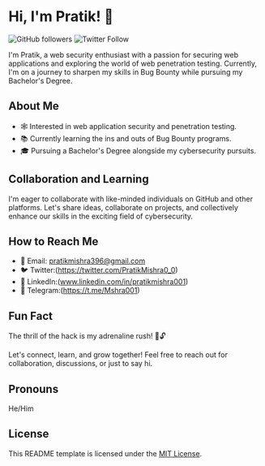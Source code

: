 # Hi, I'm Pratik! 👋

![GitHub followers](https://img.shields.io/github/followers/prtikk?label=Follow&style=social)
![Twitter Follow](https://img.shields.io/twitter/follow/PratikMishra0_0?style=social)

I'm Pratik, a web security enthusiast with a passion for securing web applications and exploring the world of web penetration testing. Currently, I'm on a journey to sharpen my skills in Bug Bounty while pursuing my Bachelor's Degree.

## About Me

- 🕸️ Interested in web application security and penetration testing.
- 📚 Currently learning the ins and outs of Bug Bounty programs.
- 🎓 Pursuing a Bachelor's Degree alongside my cybersecurity pursuits.

## Collaboration and Learning

I'm eager to collaborate with like-minded individuals on GitHub and other platforms. Let's share ideas, collaborate on projects, and collectively enhance our skills in the exciting field of cybersecurity.

## How to Reach Me

- 📧 Email: pratikmishra396@gmail.com
- 🐦 Twitter:(https://twitter.com/PratikMishra0_0)
- 💼 LinkedIn:(www.linkedin.com/in/pratikmishra001)
- 📱 Telegram:(https://t.me/Mshra001)

## Fun Fact

The thrill of the hack is my adrenaline rush! 🚩🔓

Let's connect, learn, and grow together! Feel free to reach out for collaboration, discussions, or just to say hi.

## Pronouns

He/Him

## License

This README template is licensed under the [MIT License](LICENSE).
